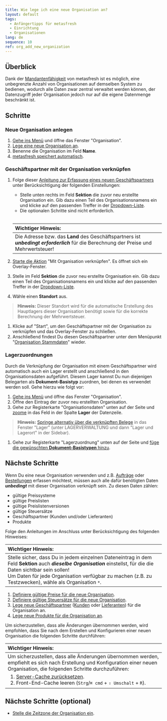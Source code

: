 ```yaml
---
title: Wie lege ich eine neue Organisation an?
layout: default
tags:
  - Anfängertipps für metasfresh
  - Einrichtung
  - Organisationen
lang: de
sequence: 10
ref: org_add_new_organization
---
```


## Überblick
Dank der [Mandantenfähigkeit](Konzept_Mandantenfaehigkeit) von metasfresh ist es möglich, eine unbegrenzte Anzahl von Organisationen auf demselben System zu bedienen, wodurch alle Daten zwar zentral verwaltet werden können, der Datenzugriff jeder Organisation jedoch nur auf die eigene Datenmenge beschränkt ist.

## Schritte

### Neue Organisation anlegen
1. [Gehe ins Menü](Menu) und öffne das Fenster "Organisation".
1. [Lege eine neue Organisation an](Neuer_Datensatz_Fenster_Webui).
1. Benenne die Organisation im Feld **Name**.
1. [metasfresh speichert automatisch](Speicheranzeige).

### Geschäftspartner mit der Organisation verknüpfen
1. Folge dieser [Anleitung zur Erfassung eines neuen Geschäftspartners](Neuer_Geschaeftspartner) unter Berücksichtigung der folgenden Einstellungen:
   - Stelle unten rechts im Feld **Sektion** die zuvor neu erstellte Organisation ein. Gib dazu einen Teil des Organisationsnamens ein und klicke auf den passenden Treffer in der <a href="Keyboard_Shortcuts_Liste#dropdown" title="Dynamisches Suchfeld (Autocomplete)">Dropdown-Liste</a>.
   - Die optionalen Schritte sind nicht erforderlich.<br><br>

   | **Wichtiger Hinweis:** |
   | :--- |
   | Die Adresse bzw. das **Land** des Geschäftspartners ist ***unbedingt erforderlich*** für die Berechnung der Preise und Mehrwertsteuer! |

1. [Starte die Aktion](AktionStarten#aktionsmenue) "Mit Organisation verknüpfen". Es öffnet sich ein Overlay-Fenster.
1. Stelle im Feld **Sektion** die zuvor neu erstellte Organisation ein. Gib dazu einen Teil des Organisationsnamens ein und klicke auf den passenden Treffer in der <a href="Keyboard_Shortcuts_Liste#dropdown" title="Dynamisches Suchfeld (Autocomplete)">Dropdown-Liste</a>.
1. Wähle einen **Standort** aus.
 >**Hinweis:** Dieser Standort wird für die automatische Erstellung des Hauptlagers dieser Organisation benötigt sowie für die korrekte Berechnung der Mehrwertsteuer.

1. Klicke auf "Start", um den Geschäftspartner mit der Organisation zu verknüpfen und das Overlay-Fenster zu schließen.
1. Anschließend findest Du diesen Geschäftspartner unter dem Menüpunkt "[Organisation Stammdaten](Menu)" wieder.

### Lagerzuordnungen
Durch die Verknüpfung der Organisation mit einem Geschäftspartner wird automatisch auch ein Lager erstellt und anschließend in den Organisationsdaten aufgeführt. Diesem Lager kannst Du nun diejenigen Belegarten als **Dokument-Basistyp** zuordnen, bei denen es verwendet werden soll. Gehe hierzu wie folgt vor:

1. [Gehe ins Menü](Menu) und öffne das Fenster "Organisation".
1. Öffne den Eintrag der zuvor neu erstellten Organisation.
1. Gehe zur Registerkarte "Organisationsdaten" unten auf der Seite und [zoome](Zoomen_in_Tabellenfeld) in das Feld in der Spalte **Lager** der Datenzeile.
 >**Hinweis:** [Springe alternativ über die verknüpften Belege](SpringezuBelegen) in das Fenster "Lager" (unter LAGERVERWALTUNG und dann "Lager und Lagerort" in der Sidebar).

1. Gehe zur Registerkarte "Lagerzuordnung" unten auf der Seite und [füge die gewünschten **Dokument-Basistypen** hinzu](Neues_Lager_anlegen#lagerzuordnung).

## Nächste Schritte
Wenn Du eine neue Organisation verwenden und z.B. [Aufträge](Auftrag_erfassen) oder [Bestellungen](Bestellung_erfassen) erfassen möchtest, müssen auch alle dafür benötigten Daten ***unbedingt*** mit dieser Organisation verknüpft sein. Zu diesen Daten zählen:
- gültige Preissysteme
- gültige Preislisten
- gültige Preislistenversionen
- gültige Steuersätze
- Geschäftspartner (Kunden und/oder Lieferanten)
- Produkte

Folge den Anleitungen im Anschluss unter Berücksichtigung des folgenden Hinweises:

| **Wichtiger Hinweis:** |
| :--- |
| Stelle sicher, dass Du in jedem einzelnen Dateneintrag in dem Feld **Sektion** auch ***dieselbe Organisation*** einstellst, für die die Daten sichtbar sein sollen!<br> Um Daten für jede Organisation verfügbar zu machen (z.B. zu Testzwecken), wähle als Organisation `*`. |

1. [Definiere gültige Preise für die neue Organisation](Preise_definieren).
1. [Definiere gültige Steuersätze für die neue Organisation](MwSt_Neuen_Steuersatz_erfassen).
1. [Lege neue Geschäftspartner](Neuer_Geschaeftspartner) ([Kunden](Neuer_Geschaeftspartner_Kunde) oder [Lieferanten](Neuer_Geschaeftspartner_Lieferant)) für die Organisation an.
1. [Lege neue Produkte für die Organisation an](NeuesProdukt).


Um sicherzustellen, dass alle Änderungen übernommen werden, wird empfohlen, dass Sie nach dem Erstellen und Konfigurieren einer neuen Organisation die folgenden Schritte durchführen:


  <table>
    <thead>
      <tr>
        <th style="text-align: left"><strong>Wichtiger Hinweis:</strong></th>
      </tr>
    </thead>
    <tbody>
      <tr>
        <td style="text-align: left">Um sicherzustellen, dass alle Änderungen übernommen werden, empfiehlt es sich nach Erstellung und Konfiguration einer neuen Organisation, die folgenden Schritte durchzuführen:<br><ol style="margin-top: 5px; margin-bottom: 3px;"><li><a href="../../installation_collection/DE/Wie_resette_ich_den_server_cache">Server-Cache zurücksetzen</a>.</li><li>Front-End-Cache leeren (<code class="language-plaintext highlighter-rouge">Strg</code>/<code class="language-plaintext highlighter-rouge">⌘ cmd</code> + <code class="language-plaintext highlighter-rouge">⇧ Umschalt</code> + <code class="language-plaintext highlighter-rouge">R</code>).</li></ol></td>
      </tr>
    </tbody>
  </table>

## Nächste Schritte (optional)
- [Stelle die Zeitzone der Organisation ein](Org_Zeitzone_einstellen).
